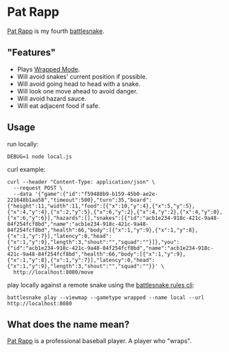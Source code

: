 # Pat Rapp

[Pat Rapp](https://play.battlesnake.com/u/tphummel/pat-rapp/) is my fourth [battlesnake](https://play.battlesnake.com).

## "Features"

- Plays [Wrapped Mode](https://docs.battlesnake.com/references/game-modes#wrapped).
- Will avoid snakes' current position if possible.
- Will avoid going head to head with a snake.
- Will look one move ahead to avoid danger.
- Will avoid hazard sauce.
- Will eat adjacent food if safe.

## Usage

run locally:
```
DEBUG=1 node local.js
```

curl example:

```
curl --header "Content-Type: application/json" \
  --request POST \
  --data '{"game":{"id":"f59488b9-b159-45b0-ae2e-221648b1aa58","timeout":500},"turn":35,"board":{"height":11,"width":11,"food":[{"x":10,"y":4},{"x":5,"y":5},{"x":4,"y":4},{"x":2,"y":5},{"x":6,"y":2},{"x":4,"y":2},{"x":4,"y":0},{"x":6,"y":6}],"hazards":[],"snakes":[{"id":"acb1e234-918c-421c-9a48-84f254fcf8bd","name":"acb1e234-918c-421c-9a48-84f254fcf8bd","health":66,"body":[{"x":1,"y":9},{"x":1,"y":8},{"x":1,"y":7}],"latency":0,"head":{"x":1,"y":9},"length":3,"shout":"","squad":""}]},"you":{"id":"acb1e234-918c-421c-9a48-84f254fcf8bd","name":"acb1e234-918c-421c-9a48-84f254fcf8bd","health":66,"body":[{"x":1,"y":9},{"x":1,"y":8},{"x":1,"y":7}],"latency":0,"head":{"x":1,"y":9},"length":3,"shout":"","squad":""}}' \
  http://localhost:8080/move
  ```

  play locally against a remote snake using the [battlesnake rules cli](https://github.com/BattlesnakeOfficial/rules):
  ```
  battlesnake play --viewmap --gametype wrapped --name local --url http://localhost:8080
  ```

## What does the name mean?

[Pat Rapp](https://www.baseball-reference.com/players/r/rapppa01.shtml) is a professional baseball player. A player who "wraps".
